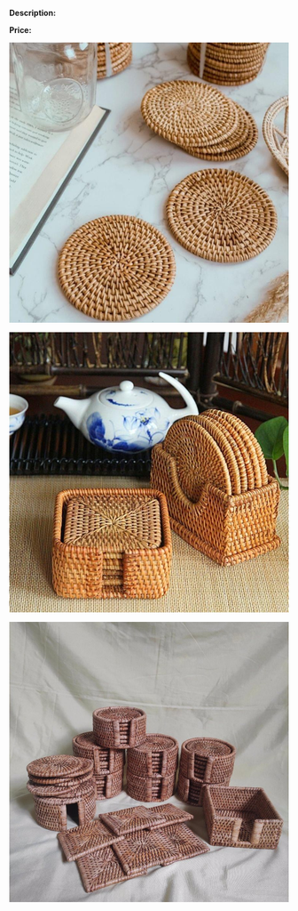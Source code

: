 **Description:**

**Price:**

![467.jpg](../images/467.jpg)

![468.jpg](../images/468.jpg)

![469.jpg](../images/469.jpg)